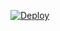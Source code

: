 [![Deploy](https://www.herokucdn.com/deploy/button.png)](https://dashboard.heroku.com/new?template=https://github.com/yjeddie/yjeddiev3)
